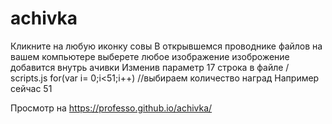 # achivka
 Кликните на любую иконку совы  В открывшемся проводнике файлов на вашем компьютере выберете любое изображение
изоброжение добавится внутрь ачивки
Изменив параметр 17 строка в файле / scripts.js  for(var i= 0;i<51;i++) //выбираем количество наград Например сейчас 51





Просмотр на https://professo.github.io/achivka/
